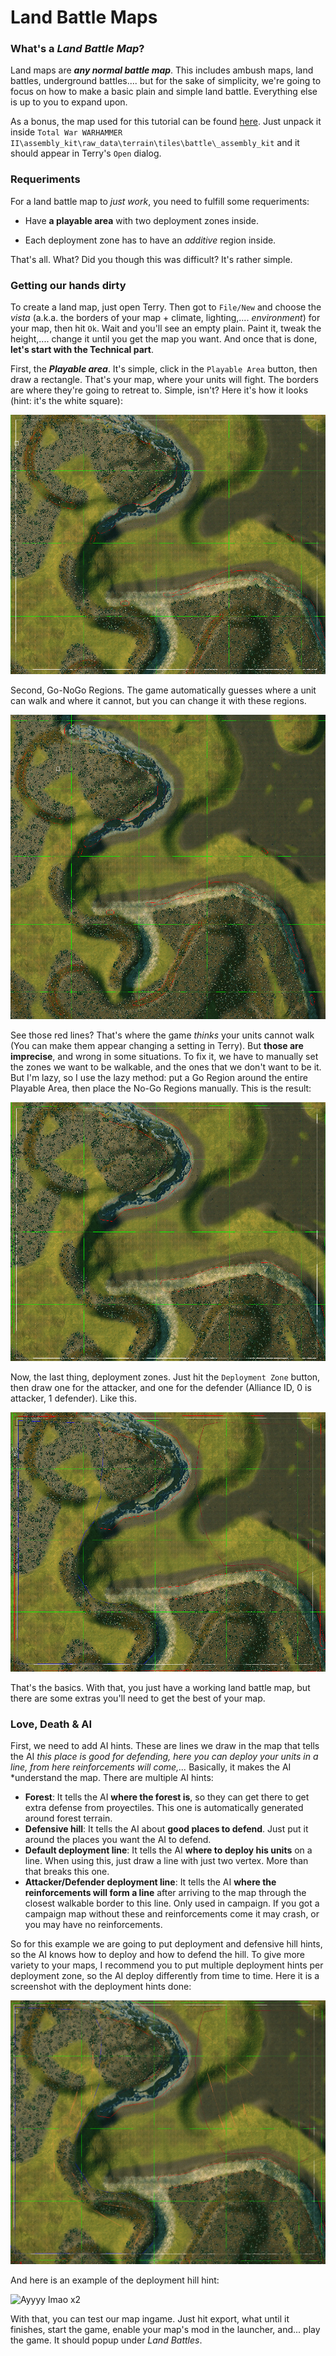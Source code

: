 # Land Battle Maps

### What's a *Land Battle Map*?

Land maps are ***any normal battle map***. This includes ambush maps, land battles, underground battles.... but for the sake of simplicity, we're going to focus on how to make a basic plain and simple land battle. Everything else is up to you to expand upon.

As a bonus, the map used for this tutorial can be found [here][Map]. Just unpack it inside `Total War WARHAMMER II\assembly_kit\raw_data\terrain\tiles\battle\_assembly_kit` and it should appear in Terry's `Open` dialog.
### Requeriments

For a land battle map to *just work*, you need to fulfill some requeriments:

 - Have **a playable area** with two deployment zones inside.

 - Each deployment zone has to have an *additive* region inside.

That's all. What? Did you though this was difficult? It's rather simple.
### Getting our hands dirty

To create a land map, just open Terry. Then got to `File/New` and choose the *vista* (a.k.a. the borders of your map + climate, lighting,.... *environment*) for your map, then hit `Ok`. Wait and you'll see an empty plain. Paint it, tweak the height,.... change it until you get the map you want. And once that is done, **let's start with the Technical part**.

First, the ***Playable area***. It's simple, click in the `Playable Area` button, then draw a rectangle. That's your map, where your units will fight. The borders are where they're going to retreat to. Simple, isn't? Here it's how it looks (hint: it's the white square):

![Play with me! I know of games....][Playable area]

Second, Go-NoGo Regions. The game automatically guesses where a unit can walk and where it cannot, but you can change it with these regions. 

![But you can't come here!][Nogo region]

See those red lines? That's where the game *thinks* your units cannot walk (You can make them appear changing a setting in Terry). But **those are imprecise**, and wrong in some situations. To fix it, we have to manually set the zones we want to be walkable, and the ones that we don't want to be it. But I'm lazy, so I use the lazy method: put a Go Region around the entire Playable Area, then place the No-Go Regions manually. This is the result:

![Now you can!][Nogo region 2]

Now, the last thing, deployment zones. Just hit the `Deployment Zone` button, then draw one for the attacker, and one for the defender (Alliance ID, 0 is attacker, 1 defender). Like this.

![Deploy me baby, use satelites][Deployment]

That's the basics. With that, you just have a working land battle map, but there are some extras you'll need to get the best of your map.
### Love, Death & AI

First, we need to add AI hints. These are lines we draw in the map that tells the AI *this place is good for defending, here you can deploy your units in a line, from here reinforcements will come,...* Basically, it makes the AI *understand the map. There are multiple AI hints:
 - **Forest**: It tells the AI **where the forest is**, so they can get there to get extra defense from proyectiles. This one is automatically generated around forest terrain.
 - **Defensive hill**: It tells the AI about **good places to defend**. Just put it around the places you want the AI to defend.
 - **Default deployment line**: It tells the AI **where to deploy his units** on a line. When using this, just draw a line with just two vertex. More than that breaks this one.
 - **Attacker/Defender deployment line**: It tells the AI **where the reinforcements will form a line** after arriving to the map through the closest walkable border to this line. Only used in campaign. If you got a campaign map without these and reinforcements come it may crash, or you may have no reinforcements.

So for this example we are going to put deployment and defensive hill hints, so the AI knows how to deploy and how to defend the hill. To give more variety to your maps, I recommend you to put multiple deployment hints per deployment zone, so the AI deploy differently from time to time. Here it is a screenshot with the deployment hints done:

![Ayyyy lmao][AI 1]

And here is an example of the deployment hill hint:

![Ayyyy lmao x2][AI 2]

With that, you can test our map ingame. Just hit export, what until it finishes, start the game, enable your map's mod in the launcher, and... play the game. It should popup under *Land Battles*.

[Map]: files/wh2_tutorial_land_battle.7z
[Playable area]: images/4_1-01.png
[Nogo region]: images/4_1-02.png
[Nogo region 2]: images/4_1-03.png
[Deployment]: images/4_1-04.png
[AI 1]: images/4_1-05.png
[AI 2]: images/4_1-06.pngs